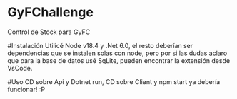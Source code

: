 # GyFChallenge
Control de Stock para GyFC

#Instalación
Utilicé Node v18.4 y .Net 6.0, el resto deberían ser dependencias que se instalen solas con node, pero por si las dudas aclaro que para la base de datos usé SqLite, 
pueden encontrar la extensión desde VsCode.

#Uso
CD sobre Api y Dotnet run, CD sobre Client y npm start ya debería funcionar! :P
